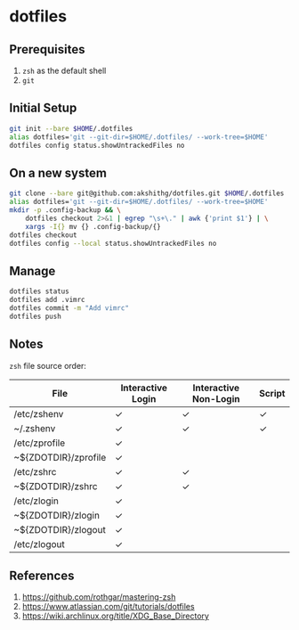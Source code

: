 # dotfiles

## Prerequisites

1. `zsh` as the default shell
2. `git`

## Initial Setup

```sh
git init --bare $HOME/.dotfiles
alias dotfiles='git --git-dir=$HOME/.dotfiles/ --work-tree=$HOME'
dotfiles config status.showUntrackedFiles no
```

## On a new system

```sh
git clone --bare git@github.com:akshithg/dotfiles.git $HOME/.dotfiles
alias dotfiles='git --git-dir=$HOME/.dotfiles/ --work-tree=$HOME'
mkdir -p .config-backup && \
    dotfiles checkout 2>&1 | egrep "\s+\." | awk {'print $1'} | \
    xargs -I{} mv {} .config-backup/{}
dotfiles checkout
dotfiles config --local status.showUntrackedFiles no
```

## Manage

```sh
dotfiles status
dotfiles add .vimrc
dotfiles commit -m "Add vimrc"
dotfiles push
```

## Notes

`zsh` file source order:

File                 | Interactive Login | Interactive Non-Login | Script
---------------------|-------------------|-----------------------|-------
/etc/zshenv          | ✓                 | ✓                     | ✓
~/.zshenv            | ✓                 | ✓                     | ✓
/etc/zprofile        | ✓                 |                       |
~${ZDOTDIR}/zprofile | ✓                 |                       |
/etc/zshrc           | ✓                 | ✓                     |
~${ZDOTDIR}/zshrc    | ✓                 | ✓                     |
/etc/zlogin          | ✓                 |                       |
~${ZDOTDIR}/zlogin   | ✓                 |                       |
~${ZDOTDIR}/zlogout  | ✓                 |                       |
/etc/zlogout         | ✓                 |                       |

## References

1. <https://github.com/rothgar/mastering-zsh>
2. <https://www.atlassian.com/git/tutorials/dotfiles>
3. <https://wiki.archlinux.org/title/XDG_Base_Directory>
